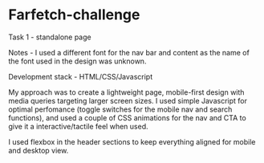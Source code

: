 # Farfetch-challenge

Task 1 - standalone page

Notes - I used a different font for the nav bar and content as the name of the font used in the design was unknown.

Development stack - HTML/CSS/Javascript

My approach was to create a lightweight page, mobile-first design with media queries targeting larger screen sizes. I used simple Javascript for optimal perfomance (toggle switches for the mobile nav and search functions), and used a couple of CSS animations for the nav and CTA to give it a interactive/tactile feel when used.

I used flexbox in the header sections to keep everything aligned for mobile and desktop view.
